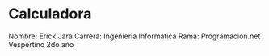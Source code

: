# Calculadora
Nombre: Erick Jara
Carrera: Ingenieria Informatica
Rama: Programacion.net
Vespertino
2do año
